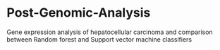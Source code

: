 # Post-Genomic-Analysis
Gene expression analysis of hepatocellular carcinoma and comparison between Random forest and Support vector machine classifiers

